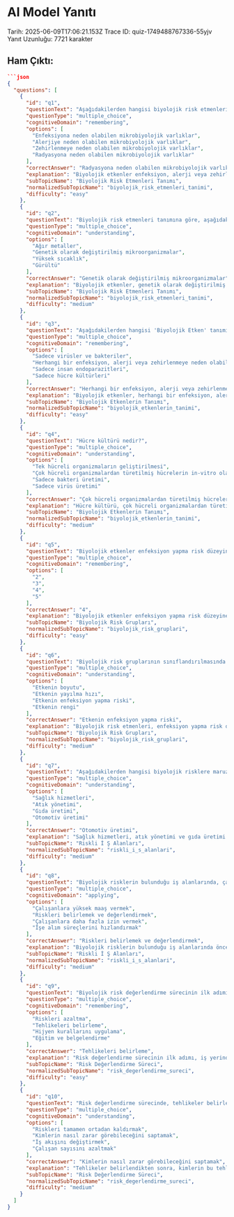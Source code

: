 # AI Model Yanıtı

Tarih: 2025-06-09T17:06:21.153Z
Trace ID: quiz-1749488767336-55yjv
Yanıt Uzunluğu: 7721 karakter

## Ham Çıktı:
```json
```json
{
  "questions": [
    {
      "id": "q1",
      "questionText": "Aşağıdakilerden hangisi biyolojik risk etmenlerinin tanımında yer almaz?",
      "questionType": "multiple_choice",
      "cognitiveDomain": "remembering",
      "options": [
        "Enfeksiyona neden olabilen mikrobiyolojik varlıklar",
        "Alerjiye neden olabilen mikrobiyolojik varlıklar",
        "Zehirlenmeye neden olabilen mikrobiyolojik varlıklar",
        "Radyasyona neden olabilen mikrobiyolojik varlıklar"
      ],
      "correctAnswer": "Radyasyona neden olabilen mikrobiyolojik varlıklar",
      "explanation": "Biyolojik etkenler enfeksiyon, alerji veya zehirlenmeye neden olabilen mikrobiyolojik varlıklardır. Radyasyon fiziksel bir risk etmenidir, biyolojik değil.",
      "subTopicName": "Biyolojik Risk Etmenleri Tanımı",
      "normalizedSubTopicName": "biyolojik_risk_etmenleri_tanimi",
      "difficulty": "easy"
    },
    {
      "id": "q2",
      "questionText": "Biyolojik risk etmenleri tanımına göre, aşağıdakilerden hangisi bu kapsama dahildir?",
      "questionType": "multiple_choice",
      "cognitiveDomain": "understanding",
      "options": [
        "Ağır metaller",
        "Genetik olarak değiştirilmiş mikroorganizmalar",
        "Yüksek sıcaklık",
        "Gürültü"
      ],
      "correctAnswer": "Genetik olarak değiştirilmiş mikroorganizmalar",
      "explanation": "Biyolojik etkenler, genetik olarak değiştirilmiş olanlar da dâhil olmak üzere mikroorganizmalar, hücre kültürleri ve insan endoparazitlerinden oluşmaktadır.",
      "subTopicName": "Biyolojik Risk Etmenleri Tanımı",
      "normalizedSubTopicName": "biyolojik_risk_etmenleri_tanimi",
      "difficulty": "medium"
    },
    {
      "id": "q3",
      "questionText": "Aşağıdakilerden hangisi 'Biyolojik Etken' tanımını en doğru şekilde ifade eder?",
      "questionType": "multiple_choice",
      "cognitiveDomain": "remembering",
      "options": [
        "Sadece virüsler ve bakteriler",
        "Herhangi bir enfeksiyon, alerji veya zehirlenmeye neden olabilen mikrobiyolojik varlıklar",
        "Sadece insan endoparazitleri",
        "Sadece hücre kültürleri"
      ],
      "correctAnswer": "Herhangi bir enfeksiyon, alerji veya zehirlenmeye neden olabilen mikrobiyolojik varlıklar",
      "explanation": "Biyolojik etkenler, herhangi bir enfeksiyon, alerji veya zehirlenmeye neden olabilen hücresel veya hücresel olmayan mikrobiyolojik varlıklar olarak tanımlanır.",
      "subTopicName": "Biyolojik Etkenlerin Tanımı",
      "normalizedSubTopicName": "biyolojik_etkenlerin_tanimi",
      "difficulty": "easy"
    },
    {
      "id": "q4",
      "questionText": "Hücre kültürü nedir?",
      "questionType": "multiple_choice",
      "cognitiveDomain": "understanding",
      "options": [
        "Tek hücreli organizmaların geliştirilmesi",
        "Çok hücreli organizmalardan türetilmiş hücrelerin in-vitro olarak geliştirilmesi",
        "Sadece bakteri üretimi",
        "Sadece virüs üretimi"
      ],
      "correctAnswer": "Çok hücreli organizmalardan türetilmiş hücrelerin in-vitro olarak geliştirilmesi",
      "explanation": "Hücre kültürü, çok hücreli organizmalardan türetilmiş hücrelerin in-vitro (laboratuvar ortamında) olarak geliştirilmesini ifade eder.",
      "subTopicName": "Biyolojik Etkenlerin Tanımı",
      "normalizedSubTopicName": "biyolojik_etkenlerin_tanimi",
      "difficulty": "medium"
    },
    {
      "id": "q5",
      "questionText": "Biyolojik etkenler enfeksiyon yapma risk düzeyine göre kaç risk grubunda sınıflandırılır?",
      "questionType": "multiple_choice",
      "cognitiveDomain": "remembering",
      "options": [
        "2",
        "3",
        "4",
        "5"
      ],
      "correctAnswer": "4",
      "explanation": "Biyolojik etkenler enfeksiyon yapma risk düzeyine göre 4 risk grubunda sınıflandırılır.",
      "subTopicName": "Biyolojik Risk Grupları",
      "normalizedSubTopicName": "biyolojik_risk_gruplari",
      "difficulty": "easy"
    },
    {
      "id": "q6",
      "questionText": "Biyolojik risk gruplarının sınıflandırılmasında temel alınan faktör nedir?",
      "questionType": "multiple_choice",
      "cognitiveDomain": "understanding",
      "options": [
        "Etkenin boyutu",
        "Etkenin yayılma hızı",
        "Etkenin enfeksiyon yapma riski",
        "Etkenin rengi"
      ],
      "correctAnswer": "Etkenin enfeksiyon yapma riski",
      "explanation": "Biyolojik risk etmenleri, enfeksiyon yapma risk düzeyine göre sınıflandırılır.",
      "subTopicName": "Biyolojik Risk Grupları",
      "normalizedSubTopicName": "biyolojik_risk_gruplari",
      "difficulty": "medium"
    },
    {
      "id": "q7",
      "questionText": "Aşağıdakilerden hangisi biyolojik risklere maruz kalınabilecek iş alanlarına örnek olarak verilemez?",
      "questionType": "multiple_choice",
      "cognitiveDomain": "understanding",
      "options": [
        "Sağlık hizmetleri",
        "Atık yönetimi",
        "Gıda üretimi",
        "Otomotiv üretimi"
      ],
      "correctAnswer": "Otomotiv üretimi",
      "explanation": "Sağlık hizmetleri, atık yönetimi ve gıda üretimi biyolojik risklerin yüksek olduğu iş alanlarıdır. Otomotiv üretimi daha çok fiziksel ve kimyasal riskler içerir.",
      "subTopicName": "Riskli İ Ş Alanları",
      "normalizedSubTopicName": "riskli_i_s_alanlari",
      "difficulty": "medium"
    },
    {
      "id": "q8",
      "questionText": "Biyolojik risklerin bulunduğu iş alanlarında, çalışanların sağlığını korumak için hangi öncelikli adım atılmalıdır?",
      "questionType": "multiple_choice",
      "cognitiveDomain": "applying",
      "options": [
        "Çalışanlara yüksek maaş vermek",
        "Riskleri belirlemek ve değerlendirmek",
        "Çalışanlara daha fazla izin vermek",
        "İşe alım süreçlerini hızlandırmak"
      ],
      "correctAnswer": "Riskleri belirlemek ve değerlendirmek",
      "explanation": "Biyolojik risklerin bulunduğu iş alanlarında öncelikle risklerin belirlenmesi ve değerlendirilmesi gerekmektedir. Bu değerlendirme sonucunda uygun kontrol önlemleri alınabilir.",
      "subTopicName": "Riskli İ Ş Alanları",
      "normalizedSubTopicName": "riskli_i_s_alanlari",
      "difficulty": "medium"
    },
    {
      "id": "q9",
      "questionText": "Biyolojik risk değerlendirme sürecinin ilk adımı aşağıdakilerden hangisidir?",
      "questionType": "multiple_choice",
      "cognitiveDomain": "remembering",
      "options": [
        "Riskleri azaltma",
        "Tehlikeleri belirleme",
        "Hijyen kurallarını uygulama",
        "Eğitim ve belgelendirme"
      ],
      "correctAnswer": "Tehlikeleri belirleme",
      "explanation": "Risk değerlendirme sürecinin ilk adımı, iş yerindeki tehlikelerin belirlenmesidir.",
      "subTopicName": "Risk Değerlendirme Süreci",
      "normalizedSubTopicName": "risk_degerlendirme_sureci",
      "difficulty": "easy"
    },
    {
      "id": "q10",
      "questionText": "Risk değerlendirme sürecinde, tehlikeler belirlendikten sonraki aşama nedir?",
      "questionType": "multiple_choice",
      "cognitiveDomain": "understanding",
      "options": [
        "Riskleri tamamen ortadan kaldırmak",
        "Kimlerin nasıl zarar görebileceğini saptamak",
        "İş akışını değiştirmek",
        "Çalışan sayısını azaltmak"
      ],
      "correctAnswer": "Kimlerin nasıl zarar görebileceğini saptamak",
      "explanation": "Tehlikeler belirlendikten sonra, kimlerin bu tehlikelerden nasıl zarar görebileceği saptanmalıdır. Bu, risk analizinin önemli bir parçasıdır.",
      "subTopicName": "Risk Değerlendirme Süreci",
      "normalizedSubTopicName": "risk_degerlendirme_sureci",
      "difficulty": "medium"
    }
  ]
}
```
```
